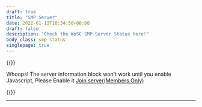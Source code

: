 ```yaml
---
draft: true
title: "SMP Server"
date: 2022-01-13T10:34:50+08:00
draft: false
description: "Check the WoSC SMP Server Status here!"
body_class: smp-status
singlepage: true
---
```

{{<html>}}
<script src="/scripts/minecraft_text/minecraft_text.min.js"></script>
<script src="/scripts/smp-query.js"></script>
<link rel="stylesheet" media="screen" href="https://fontlibrary.org//face/minecraftia" type="text/css"/>
<style>  
div.serverstatus{
    max-width:800px;
    margin:auto;
}
table.serverstatus-data-table{
    background: url("https://dm0qx8t0i9gc9.cloudfront.net/thumbnails/image/rDtN98Qoishumwih/brown-dirt-minecraft-pattern_thumb.jpg");   
    margin:auto;
    min-width:95%;
    width:95%;
    border:none !important;
    color:white; 
    border-radius: 10px;
    max-width:800px;
}
div.serverstatus table, div.serverstatus  tr, div.serverstatus  th, div.serverstatus td{
    border:unset !important;
} 
    div.APIResponseDataContainer{
        font-display: swap;
        font-family: 'MinecraftiaRegular';
        background-color:black; color:white; 
        border-radius:5px; 
        padding:2px 5px; 
        line-break: anywhere;
        display:inline-block;
    }
    /* Code: https://codepen.io/thetallweeks/pen/yybGra */
    .loading-text:after {
        overflow: hidden;
        display: inline-block;
        vertical-align: bottom;
        -webkit-animation: ellipsis steps(4,end) 900ms infinite;      
        animation: ellipsis steps(4,end) 900ms infinite;
        content: "\2026"; /* ascii code for the ellipsis character */
        width: 0px;
    }
    @keyframes ellipsis {
        to {
        width: 1.25em;    
        }
    }
    @-webkit-keyframes ellipsis {
        to {
        width: 1.25em;    
        }
    }
    </style>
<div class="serverstatus pagetitle">  
                <noscript>Whoops! The server information block won't work until you enable Javascript, Please Enable it <style>div.serverstatuspanel{display:none;}</style></noscript>
                    <div class="serverstatuspanel">
                    <table class="serverstatus-data-table">
                        <tbody>
                        <tr><td colspan="2"><img src="/images/logo.png" class="style-exclude" width="150px"><br><h3>SMP Server Information</h3></td></tr>
                        <tr><th><i class="fa-solid fa-server"></i>  Server IP Address</th><td><div class="APIResponseDataContainer"><span id="hostname"><div class="loading-text">Loading</div></span></div></td></tr>
                        <tr><th><i class="fa-solid fa-server"></i>  Server Port</th><td><div class="APIResponseDataContainer"><span id="port"><div class="loading-text">Loading</div></span></div></td></tr>
                        <tr><th><i class="fa-solid fa-signal"></i>  Status</th><td><div id="isonline" class="APIResponseDataContainer"><div class="loading-text">Loading</div></div></td></tr>
                         <tr class="ping-disable-when-offline"><th><i class="fa-solid fa-circle-info"></i>  MOTD</th><td><div class="APIResponseDataContainer"><span id="motd"><div class="loading-text">Loading</div></span></div></td></tr>
                        <tr class="ping-disable-when-offline"><th><i class="fa-solid fa-code-branch"></i>Version Running</th><td><div class="APIResponseDataContainer"><span id="version"><div class="loading-text">Loading</div></span></div></td></tr>
                        <tr class="ping-disable-when-offline"><th><i class="fa-solid fa-people-group"></i> Players</th><td><div class="APIResponseDataContainer"><span id="playercount"><div class="loading-text">Loading</div></span></div></td></tr>
                        <tr class="ping-disable-when-offline"><th><i class="fa-solid fa-cube"></i> Map Name</th><td><div class="APIResponseDataContainer"><span id="mapname"><div class="loading-text">Loading</div></span></div></td></tr>
                        <tr><th><i class="fa-solid fa-clock"></i>  Time Checked</th><td><div class="APIResponseDataContainer"><span id="timefetched"><div class="loading-text">Loading</div></span></div></td></tr>
                        </tbody>
                    </table>
                    <!--{{<collapsible name="Player Graph (temporary disabled)" class="collapsible-notbig collapsible-fullwidth">}}
                        <iframe id="playergraph" style="height:1075px; margin-top:-730px; border:5px #666 solid; border-radius:10px; width:360px;" scrolling="no"  loading="lazy"></iframe
                    {{</collapsible>}}-->
                    <div id="isofflinecss"></div>
                    <style>div.serverstatuspanel{width:100%;}</style>
                </div>
                <a class="button button-green join-btn" href="https://link.worldofsteelcraft.tk/smp-save"><i class="fa-solid fa-gamepad"></i>  Join server(Members Only)</a>
</div>

{{</html>}}
***
<!--
{{<homepage/side-by-side>}}
    {{<homepage/side-by-side-row>}}
        {{<homepage/content>}}
            <img src="https://placehold.co/801x500/png" width="100%">
        {{</homepage/content>}}
        {{<homepage/content >}}
            <h1>Sample heading 1</h1>
            <p>Sample description 1</p>
        {{</homepage/content>}} 
    {{</homepage/side-by-side-row>}}
        {{<homepage/side-by-side-row>}}
        {{<homepage/content>}}
            <img src="https://placehold.co/802x500/png" width="100%">
        {{</homepage/content>}}
        {{<homepage/content >}}
            <h1>Sample heading 2</h1>
            <p>Sample description 2</p>
        {{</homepage/content>}} 
    {{</homepage/side-by-side-row>}}
    {{<homepage/side-by-side-row>}}
        {{<homepage/content>}}
            <img src="https://placehold.co/803x500/png" width="100%">
        {{</homepage/content>}}
        {{<homepage/content >}}
            <h1>Sample heading 3</h1>
            <p>Sample description 3</p>
        {{</homepage/content>}} 
    {{</homepage/side-by-side-row>}}
    {{<homepage/side-by-side-row>}}
        {{<homepage/content>}}
            <img src="https://placehold.co/803x500/png" width="100%">
        {{</homepage/content>}}
        {{<homepage/content >}}
            <h1>Sample heading 3</h1>
            <p>Sample description 3</p>
        {{</homepage/content>}} 
    {{</homepage/side-by-side-row>}}
{{</homepage/side-by-side>}}
# Meet the admins and moderators!
{{<homepage/grid>}}
    {{<homepage/content >}}
        <img src="https://encrypted-tbn0.gstatic.com/images?q=tbn:ANd9GcSwPNyGMEfFDPHr-Gzfz1WYvpmumRsPx8pcIJd4JRe0zQ&s" width="50%">
        <h1>Admin 1</h1>
        <p>Sample description 1</p>
    {{</homepage/content>}} 
    {{<homepage/content >}}
        <img src="https://encrypted-tbn0.gstatic.com/images?q=tbn:ANd9GcSwPNyGMEfFDPHr-Gzfz1WYvpmumRsPx8pcIJd4JRe0zQ&s" width="50%">
        <h1>Admin 2</h1>
        <p>Sample description 2</p>
    {{</homepage/content>}} 
    {{<homepage/content >}}
        <img src="https://encrypted-tbn0.gstatic.com/images?q=tbn:ANd9GcSwPNyGMEfFDPHr-Gzfz1WYvpmumRsPx8pcIJd4JRe0zQ&s" width="50%">
        <h1>Admin 3</h1>
        <p>Sample description 3</p>
    {{</homepage/content>}} 
    {{<homepage/content >}}
        <img src="https://encrypted-tbn0.gstatic.com/images?q=tbn:ANd9GcSwPNyGMEfFDPHr-Gzfz1WYvpmumRsPx8pcIJd4JRe0zQ&s" width="50%">
        <h1>Admin 4</h1>
        <p>Sample description 4</p>
    {{</homepage/content>}} 
    {{<homepage/content >}}
        <img src="https://encrypted-tbn0.gstatic.com/images?q=tbn:ANd9GcSwPNyGMEfFDPHr-Gzfz1WYvpmumRsPx8pcIJd4JRe0zQ&s" width="50%">
        <h1>Moderator 1</h1>
        <p>Sample description 5</p>
    {{</homepage/content>}} 
{{</homepage/grid>}}
-->